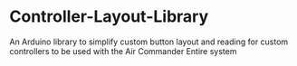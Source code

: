 # Controller-Layout-Library
An Arduino library to simplify custom button layout and reading for custom controllers to be used with the Air Commander Entire system
